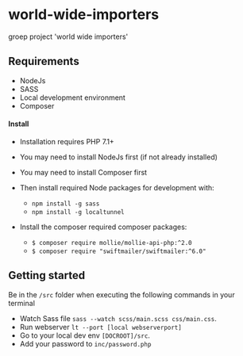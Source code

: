 # world-wide-importers
groep project 'world wide importers'

## Requirements
* NodeJs
* SASS
* Local development environment
* Composer

#### Install 
* Installation requires PHP 7.1+
* You may need to install NodeJs first (if not already installed)
* You may need to install Composer first

* Then install required Node packages for development with:
  * `npm install -g sass`
  * `npm install -g localtunnel`
  
* Install the composer required composer packages:
  * `$ composer require mollie/mollie-api-php:^2.0`
  * `$ composer require "swiftmailer/swiftmailer:^6.0"`

## Getting started

Be in the `/src` folder when executing the following commands in your terminal
* Watch Sass file `sass --watch scss/main.scss css/main.css`.
* Run webserver `lt --port [local webserverport]` 
* Go to your local dev env `[DOCROOT]/src`.
* Add your password to `inc/password.php`
